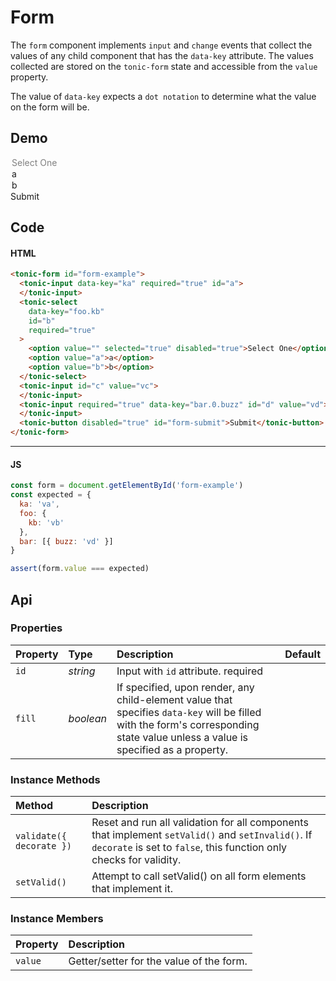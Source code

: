 # Form

The `form` component implements `input` and `change` events that collect
the values of any child component that has the `data-key` attribute. The values
collected are stored on the `tonic-form` state and accessible from the `value`
property.

The value of `data-key` expects a `dot notation` to determine what the value
on the form will be.

## Demo

<div class="example">
  <tonic-form id="form-example">
    <tonic-input width="100%" data-key="ka" required="true" id="a">
    </tonic-input>
    <tonic-select
      data-key="foo.kb"
      id="b"
      width="100%"
      required="true"
    >
      <option value="" width="100%" selected="true" disabled="true">Select One</option>
      <option value="a">a</option>
      <option value="b">b</option>
    </tonic-select>
    <tonic-input id="c" width="100%" value="vc">
    </tonic-input>
    <tonic-input required="true" width="100%" data-key="bar.0.buzz" id="d" value="vd">
    </tonic-input>
    <tonic-button disabled="true" id="form-submit">Submit</tonic-button>
  </tonic-form>
</div>

## Code

#### HTML

```html
<tonic-form id="form-example">
  <tonic-input data-key="ka" required="true" id="a">
  </tonic-input>
  <tonic-select
    data-key="foo.kb"
    id="b"
    required="true"
  >
    <option value="" selected="true" disabled="true">Select One</option>
    <option value="a">a</option>
    <option value="b">b</option>
  </tonic-select>
  <tonic-input id="c" value="vc">
  </tonic-input>
  <tonic-input required="true" data-key="bar.0.buzz" id="d" value="vd">
  </tonic-input>
  <tonic-button disabled="true" id="form-submit">Submit</tonic-button>
</tonic-form>
```

---

#### JS

```js
const form = document.getElementById('form-example')
const expected = {
  ka: 'va',
  foo: {
    kb: 'vb'
  },
  bar: [{ buzz: 'vd' }]
}

assert(form.value === expected)
```

## Api

### Properties

| Property | Type | Description | Default |
| :--- | :--- | :--- | :--- |
| `id` | *string* | Input with `id` attribute. <span class="req">required</span> | |
| `fill` | *boolean* | If specified, upon render, any child-element value that specifies `data-key` will be filled with the form's corresponding state value unless a value is specified as a property. |

### Instance Methods

| Method | Description |
| :--- | :--- |
| `validate({ decorate })` | Reset and run all validation for all components that implement `setValid()` and `setInvalid()`. If `decorate` is set to `false`, this function only checks for validity. |
| `setValid()` | Attempt to call setValid() on all form elements that implement it. |

### Instance Members

| Property | Description |
| :--- | :--- |
| `value` | Getter/setter for the value of the form. |
